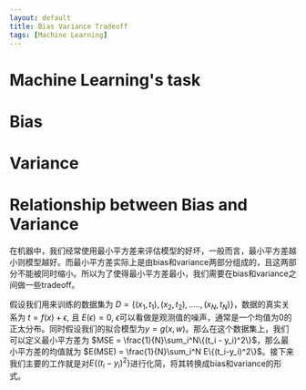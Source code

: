 ```yaml
---
layout: default
title: Bias Variance Tradeoff
tags: [Machine Learning]
---
```


# Machine Learning's task

# Bias

# Variance

# Relationship between Bias and Variance

在机器中，我们经常使用最小平方差来评估模型的好坏，一般而言，最小平方差越小则模型越好。而最小平方差实际上是由bias和variance两部分组成的，且这两部分不能被同时缩小。所以为了使得最小平方差最小，我们需要在bias和variance之间做一些tradeoff。

假设我们用来训练的数据集为 $D=\{(x_1,t_1),(x_2,t_2),.....,(x_N,t_N)\}$，数据的真实关系为 $t = f(x) + \epsilon$, 且 $E(\epsilon)=0$, $\epsilon$可以看做是观测值的噪声，通常是一个均值为0的正太分布。同时假设我们的拟合模型为$y = g(x,w)$。那么在这个数据集上，我们可以定义最小平方差为 $MSE = \frac{1}{N}\sum_i^N\{(t_i - y_i)^2\}$，那么最小平方差的均值就为 $E(MSE) = \frac{1}{N}\sum_i^N E\{(t_i-y_i)^2\}$。接下来我们主要的工作就是对$E\{(t_i-y_i)^2\}$进行化简，将其转换成bias和variance的形式。
